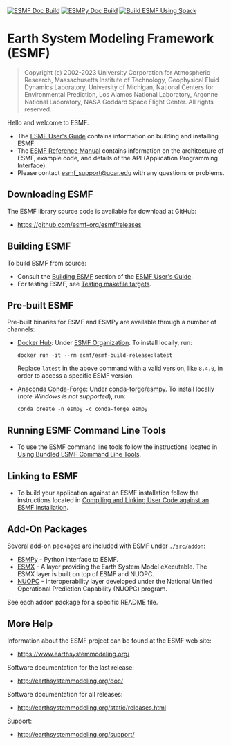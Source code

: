 [![ESMF Doc Build](https://github.com/esmf-org/esmf/actions/workflows/build-esmf-docs.yml/badge.svg)](https://github.com/esmf-org/esmf/actions/workflows/build-esmf-docs.yml)
[![ESMPy Doc Build](https://github.com/esmf-org/esmf/actions/workflows/build-esmpy-docs.yml/badge.svg)](https://github.com/esmf-org/esmf/actions/workflows/build-esmpy-docs.yml)
[![Build ESMF Using Spack](https://github.com/esmf-org/esmf/actions/workflows/test-build-spack.yml/badge.svg)](https://github.com/esmf-org/esmf/actions/workflows/test-build-spack.yml)

# Earth System Modeling Framework (ESMF)

>Copyright (c) 2002-2023 University Corporation for Atmospheric Research, Massachusetts Institute of Technology, Geophysical Fluid Dynamics Laboratory, University of Michigan, National Centers for Environmental Prediction, Los Alamos National Laboratory, Argonne National Laboratory, NASA Goddard Space Flight Center. All rights reserved.

Hello and welcome to ESMF.

 * The [ESMF User's Guide](http://earthsystemmodeling.org/docs/nightly/develop/ESMF_usrdoc/) contains information on building and installing ESMF.
 * The [ESMF Reference Manual](http://earthsystemmodeling.org/docs/nightly/develop/ESMF_refdoc/) contains information on the architecture of ESMF,
   example code, and details of the API (Application Programming Interface).
 * Please contact <esmf_support@ucar.edu> with any questions or problems.

## Downloading ESMF

The ESMF library source code is available for download at GitHub:
 * https://github.com/esmf-org/esmf/releases

## Building ESMF

To build ESMF from source:
 * Consult the [Building ESMF](http://earthsystemmodeling.org/docs/nightly/develop/ESMF_usrdoc/node10.html) section of the [ESMF User's Guide](http://earthsystemmodeling.org/docs/nightly/develop/ESMF_usrdoc/).
 * For testing ESMF, see [Testing makefile targets](http://earthsystemmodeling.org/docs/nightly/develop/ESMF_usrdoc/node11.html).
 
## Pre-built ESMF
 
Pre-built binaries for ESMF and ESMPy are available through a number of channels:
 * [Docker Hub](https://hub.docker.com/): Under [ESMF Organization](https://hub.docker.com/u/esmf). To install locally, run:
   ```
   docker run -it --rm esmf/esmf-build-release:latest
   ```
   Replace `latest` in the above command with a valid version, like `8.4.0`, in order to access a specific ESMF version.
   
 * [Anaconda Conda-Forge](https://anaconda.org/conda-forge/): Under [conda-forge/esmpy](https://anaconda.org/conda-forge/esmpy). To install locally (_note Windows is not supported_), run:
   ```
   conda create -n esmpy -c conda-forge esmpy
   ```

## Running ESMF Command Line Tools

 * To use the ESMF command line tools follow the instructions located in [Using Bundled ESMF Command Line Tools](https://earthsystemmodeling.org/docs/nightly/develop/ESMF_usrdoc/node9.html).

## Linking to ESMF

 * To build your application against an ESMF installation follow the instructions located in [Compiling and Linking User Code against an ESMF Installation](http://earthsystemmodeling.org/docs/nightly/develop/ESMF_usrdoc/node7.html).

## Add-On Packages

Several add-on packages are included with ESMF under [`./src/addon`](https://github.com/esmf-org/esmf/tree/master/src/addon):  
 * [ESMPy](src/addon/esmpy) - Python interface to ESMF.
 * [ESMX](src/addon/ESMX) - A layer providing the Earth System Model eXecutable.
   The ESMX layer is built on top of ESMF and NUOPC.
 * [NUOPC](src/addon/NUOPC) - Interoperability layer developed under the National Unified Operational Prediction Capability (NUOPC) program.

See each addon package for a specific README file.

## More Help

Information about the ESMF project can be found at the ESMF web site:
 * https://www.earthsystemmodeling.org/

Software documentation for the last release:
 * http://earthsystemmodeling.org/doc/

Software documentation for all releases:
 * http://earthsystemmodeling.org/static/releases.html
 
 Support:
 * http://earthsystemmodeling.org/support/
